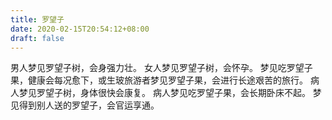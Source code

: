 ```yaml
---
title: 罗望子
date: 2020-02-15T20:54:12+08:00
draft: false
---
```


男人梦见罗望子树，会身强力壮。
女人梦见罗望子树，会怀孕。
梦见吃罗望子果，健康会每况愈下，或生玻旅游者梦见罗望子果，会进行长途艰苦的旅行。
病人梦见罗望子树，身体很快会康复。
病人梦见吃罗望子果，会长期卧床不起。
梦见得到别人送的罗望子，会官运享通。
